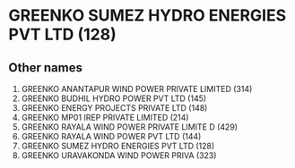 # GREENKO SUMEZ HYDRO ENERGIES PVT LTD (128)

## Other names
1. GREENKO ANANTAPUR WIND POWER PRIVATE LIMITED (314)
1. GREENKO BUDHIL HYDRO POWER PVT LTD (145)
1. GREENKO ENERGY PROJECTS PRIVATE LTD (148)
1. GREENKO MP01 IREP PRIVATE LIMITED (214)
1. GREENKO RAYALA WIND POWER PRIVATE LIMITE D (429)
1. GREENKO RAYALA WIND POWER PVT LTD (144)
1. GREENKO SUMEZ HYDRO ENERGIES PVT LTD (128)
1. GREENKO URAVAKONDA WIND POWER PRIVA (323)


